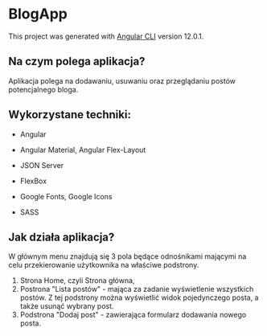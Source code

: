 # BlogApp

This project was generated with [Angular CLI](https://github.com/angular/angular-cli) version 12.0.1.

## Na czym polega aplikacja?

Aplikacja polega na dodawaniu, usuwaniu oraz przeglądaniu postów potencjalnego bloga.

## Wykorzystane techniki:

* Angular

* Angular Material, Angular Flex-Layout

* JSON Server

* FlexBox

* Google Fonts, Google Icons

* SASS

## Jak działa aplikacja?
W głównym menu znajdują się 3 pola będące odnośnikami mającymi na celu przekierowanie użytkownika na właściwe podstrony.
1. Strona Home, czyli Strona główna,
2. Postrona "Lista postów" - mająca za zadanie wyświetlenie wszystkich postów. Z tej podstrony można wyświetlić widok pojedynczego posta, a także usunąć wybrany post.
3. Podstrona "Dodaj post" - zawierająca formularz dodawania nowego posta.



